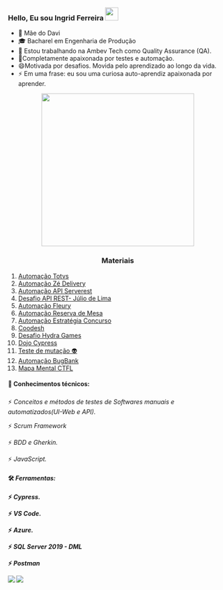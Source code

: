 ### Hello, Eu sou Ingrid Ferreira <img src="https://raw.githubusercontent.com/Qatata/Qatata/master/wave.gif" width="30px">

- 👨 Mãe do Davi
- 🎓 Bacharel em Engenharia de Produção 
- 🔭 Estou trabalhando na Ambev Tech como Quality Assurance (QA).
- 🌱Completamente apaixonada por testes e automação.
- 😄Motivada por desafios. Movida pelo aprendizado ao longo da vida.
- ⚡ Em uma frase: eu sou uma curiosa auto-aprendiz apaixonada por aprender.
<p align="center">
  <img src="https://super.abril.com.br/wp-content/uploads/2016/09/super_imggato_digitando_0.gif" width="350">
</p>


<h3 align="center">Materiais</h3>

1. [Automação Totvs](https://github.com/Ingrid2110rj/DesafioTotvs)
1. [Automação Zé Delivery](https://github.com/Ingrid2110rj/DesafioZe)
1. [Automação API Serverest](https://github.com/Ingrid2110rj/Teste-API-Serverest)
1. [Desafio API REST- Júlio de Lima](https://github.com/Ingrid2110rj/DesafioAPI_Julio-de-Lima)
3. [Automação Fleury](https://github.com/Ingrid2110rj/qa_automation_web)
3. [Automação Reserva de Mesa](https://github.com/Ingrid2110rj/DesafioReservadeMesa)
5. [Automação Estratégia Concurso](https://github.com/Ingrid2110rj/desafioQAG5)
7. [Coodesh](https://github.com/Ingrid2110rj/challenge-coodesh)
8. [Desafio Hydra Games](https://github.com/Ingrid2110rj/HydraGames)
9. [Dojo Cypress](https://github.com/Ingrid2110rj/DOJO)
10. [Teste de mutação 👽](https://github.com/Ingrid2110rj/TestedeMutacao)
11. [Automação BugBank](https://github.com/Ingrid2110rj/BugBank)
12. [Mapa Mental CTFL](https://miro.com/app/board/uXjVO8KY7kY=/)





#### 📗 Conhecimentos técnicos:<h3>  
  ⚡   *Conceitos e métodos de testes de Softwares manuais e automatizados(UI-Web e API).*
  
  ⚡   *Scrum Framework*
  
  ⚡   *BDD e Gherkin.*
 
  ⚡   *JavaScript.*  

#### 🛠️ *Ferramentas: <h4>*
⚡ *Cypress.*
  
⚡ *VS Code.*
 
 ⚡ *Azure.*
  
⚡ *SQL Server 2019 - DML*
  
⚡ *Postman*
  



[<img src="https://img.shields.io/badge/medium-%2312100E.svg?&style=for-the-badge&logo=medium&logoColor=white" />](https://medium.com/@ingridferreira2110)  [<img src="https://img.shields.io/badge/linkedin-%230077B5.svg?&style=for-the-badge&logo=linkedin&logoColor=white" />](https://www.linkedin.com/in/ingrid-ferreira-286249177/)

